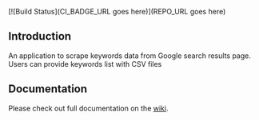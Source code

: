 [![Build Status](CI_BADGE_URL goes here)](REPO_URL goes here)

## Introduction

An application to scrape keywords data from Google search results page. Users can provide keywords list with CSV files

## Documentation

Please check out full documentation on the [wiki](../../wiki).

